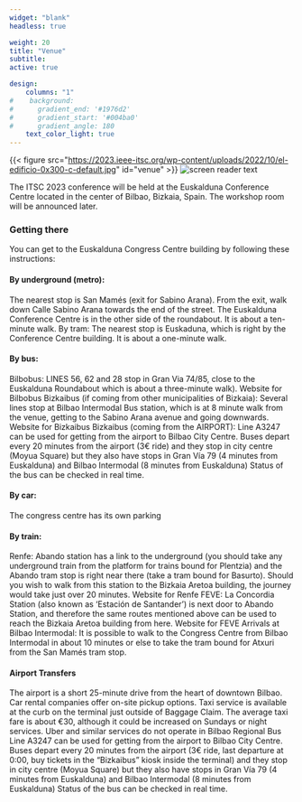```yaml
---
widget: "blank"
headless: true

weight: 20
title: "Venue"
subtitle:
active: true

design:
    columns: "1"
#    background:
#      gradient_end: '#1976d2'
#      gradient_start: '#004ba0'
#      gradient_angle: 180
    text_color_light: true
---
```

{{< figure src="https://2023.ieee-itsc.org/wp-content/uploads/2022/10/el-edificio-0x300-c-default.jpg" id="venue" >}}
![screen reader text](https://2023.ieee-itsc.org/wp-content/uploads/2022/10/el-edificio-0x300-c-default.jpg "caption")

The ITSC 2023 conference will be held at the Euskalduna Conference Centre located in the center of Bilbao, Bizkaia, Spain.
The workshop room will be announced later. 

### Getting there
You can get to the Euskalduna Congress Centre building by following these instructions:

#### By underground (metro): 
The nearest stop is San Mamés (exit for Sabino Arana). From the exit, walk down Calle Sabino Arana towards the end of the street. The Euskalduna Conference Centre is in the other side of the roundabout. It is about a ten-minute walk.
By tram: The nearest stop is Euskaduna, which is right by the Conference Centre building. It is about a one-minute walk.
#### By bus:
Bilbobus: LINES 56, 62 and 28 stop in Gran Via 74/85, close to the Euskalduna Roundabout which is about a three-minute walk).
Website for Bilbobus
Bizkaibus (if coming from other municipalities of Bizkaia): Several lines stop at Bilbao Intermodal Bus station, which is at 8 minute walk from the venue, getting to the Sabino Arana avenue and going downwards.
Website for Bizkaibus
Bizkaibus (coming from the AIRPORT): Line A3247 can be used for getting from the airport to Bilbao City Centre. Buses depart every 20 minutes from the airport (3€ ride) and they stop in city centre (Moyua Square) but they also have stops in Gran Vía 79 (4 minutes from Euskalduna) and Bilbao Intermodal (8 minutes from Euskalduna) Status of the bus can be checked in real time.
#### By car: 
The congress centre has its own parking
#### By train:
Renfe: Abando station has a link to the underground (you should take any underground train from the platform for trains bound for Plentzia) and the Abando tram stop is right near there (take a tram bound for Basurto). Should you wish to walk from this station to the Bizkaia Aretoa building, the journey would take just over 20 minutes.
Website for Renfe
FEVE: La Concordia Station (also known as ‘Estación de Santander’) is next door to Abando Station, and therefore the same routes mentioned above can be used to reach the Bizkaia Aretoa building from here.
Website for FEVE
Arrivals at Bilbao Intermodal: It is possible to walk to the Congress Centre from Bilbao Intermodal in about 10 minutes or else to take the tram bound for Atxuri from the San Mamés tram stop.
#### Airport Transfers
The airport is a short 25-minute drive from the heart of downtown Bilbao.
Car rental companies offer on-site pickup options.
Taxi service is available at the curb on the terminal just outside of Baggage Claim. The average taxi fare is about €30, although it could be increased on Sundays or night services.
Uber and similar services do not operate in Bilbao
Regional Bus Line A3247 can be used for getting from the airport to Bilbao City Centre. Buses depart every 20 minutes from the airport (3€ ride, last departure at 0:00, buy tickets in the “Bizkaibus” kiosk inside the terminal) and they stop in city centre (Moyua Square) but they also have stops in Gran Vía 79 (4 minutes from Euskalduna) and Bilbao Intermodal (8 minutes from Euskalduna) Status of the bus can be checked in real time.
